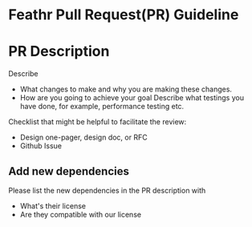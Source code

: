 # Feathr Pull Request(PR) Guideline

# PR Description
Describe 
* What changes to make and why you are making these changes.
* How are you going to achieve your goal
Describe what testings you have done, for example, performance testing etc.

Checklist that might be helpful to facilitate the review:
* Design one-pager, design doc, or RFC
* Github Issue

## Add new dependencies
Please list the new dependencies in the PR description with
* What's their license
* Are they compatible with our license